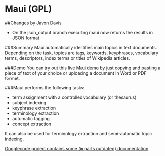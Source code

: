 # Maui (GPL)

##Changes by Javon Davis
* On the json_output branch executing maui now returns the results in JSON format

###Summary
Maui automatically identifies main topics in text documents. Depending on the task, topics are tags, keywords, keyphrases, vocabulary terms, descriptors, index terms or titles of Wikipedia articles.

###Demo
You can try out this live [Maui demo](http://maui-indexer.appspot.com/) by just copying and pasting a piece of text of your choice or uploading a document in Word or PDF format.

###Maui performs the following tasks:

* term assignment with a controlled vocabulary (or thesaurus)
* subject indexing
* keyphrase extraction
* terminology extraction
* automatic tagging
* concept extraction

It can also be used for terminology extraction and semi-automatic topic indexing.

[Googlecode project contains some (in parts outdated) documentation](https://code.google.com/p/maui-indexer/)
